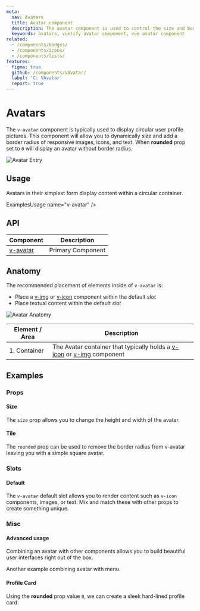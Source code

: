 ```yaml
---
meta:
  nav: Avatars
  title: Avatar component
  description: The avatar component is used to control the size and border radius of an image. It can be used with numerous components to provide better visual context.
  keywords: avatars, vuetify avatar component, vue avatar component
related:
  - /components/badges/
  - /components/icons/
  - /components/lists/
features:
  figma: true
  github: /components/VAvatar/
  label: 'C: VAvatar'
  report: true
---
```


# Avatars

The `v-avatar` component is typically used to display circular user profile pictures. This component will allow you to dynamically size and add a border radius of responsive images, icons, and text.  When **rounded** prop set to `0` will display an avatar without border radius.

![Avatar Entry](https://cdn.vuetifyjs.com/docs/images/components-temp/v-avatar/v-avatar-entry.png)

<PageFeatures />

## Usage

Avatars in their simplest form display content within a circular container.

ExamplesUsage name="v-avatar" />

<PromotedEntry />

## API

| Component | Description |
| - | - |
| [v-avatar](/api/v-avatar/) | Primary Component |

## Anatomy

The recommended placement of elements inside of `v-avatar` is:

* Place a [v-img](/components/images/) or [v-icon](/components/images/) component within the default *slot*
* Place textual content within the default *slot*

![Avatar Anatomy](https://cdn.vuetifyjs.com/docs/images/components-temp/v-avatar/v-avatar-anatomy.png)

| Element / Area | Description |
| - | - |
| 1. Container | The Avatar container that typically holds a [v-icon](/components/icons/) or [v-img](/components/images/) component |

<ApiInline hide-links />

## Examples

### Props

#### Size

The `size` prop allows you to change the height and width of the avatar.

<ExamplesExample file="v-avatar/prop-size" />

#### Tile

The `rounded` prop can be used to remove the border radius from v-avatar leaving you with a simple square avatar.

<ExamplesExample file="v-avatar/prop-tile" />

### Slots

#### Default

The `v-avatar` default slot allows you to render content such as `v-icon` components, images, or text. Mix and match these with other props to create something unique.

<ExamplesExample file="v-avatar/slot-default" />

<PromotedPromoted />

### Misc

#### Advanced usage

Combining an avatar with other components allows you to build beautiful user interfaces right out of the box.

<ExamplesExample file="v-avatar/misc-advanced" />

Another example combining avatar with menu.

<ExamplesExample file="v-avatar/misc-avatar-menu" />

#### Profile Card

Using the **rounded** prop value `0`, we can create a sleek hard-lined profile card.

<ExamplesExample file="v-avatar/misc-profile-card" />
